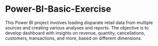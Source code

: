 # Power-BI-Basic-Exercise
This Power BI project involves loading disparate retail data from multiple sources and creating various analyses and reports. The objective is to develop dashboard with insights on revenue, quantity, cancellations, customers, transactions, and more, based on different dimensions.
